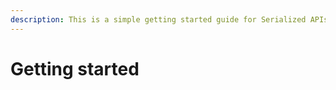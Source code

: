 ```yaml
---
description: This is a simple getting started guide for Serialized APIs
---
```


# Getting started

